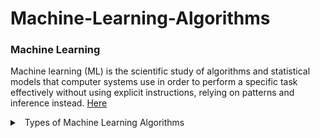 # Machine-Learning-Algorithms

### Machine Learning

Machine learning (ML) is the scientific study of algorithms and statistical models that computer systems use in order to perform a specific task effectively without using explicit instructions, relying on patterns and inference instead. [Here](https://en.wikipedia.org/wiki/Machine_learning)
 
 <details> 
 <summary> 
 <a class="btnfire small stroke"><em class="fas fa-chevron-circle-down"></em>&nbsp;&nbsp;Types of Machine Learning Algorithms</a> 
 </summary>
  
  - **Supervised learning**
    - Nearest Neighbor
    - Naive Bayes
    - Decision Trees
    - Linear Regression
    - Support Vector Machines (SVM)
    - Neural Networks
  - **Unsupervised Learning**
  - **Semi-supervised Learning**
  - **Reinforcement Learning**
 </details>
 

